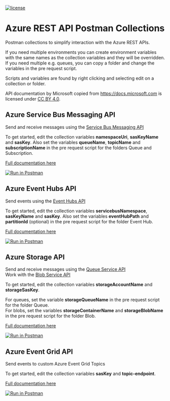 [![license](https://img.shields.io/github/license/lfalck/AzureRestApiPostmanCollections.svg)]()
# Azure REST API Postman Collections
Postman collections to simplify interaction with the Azure REST APIs.

If you need multiple environments you can create environment variables with the same names as the collection variables and they will be overridden. If you need multiple e.g. queues, you can copy a folder and change the variables in the pre request script.

Scripts and variables are found by right clicking and selecting edit on a collection or folder.

API documentation by Microsoft copied from https://docs.microsoft.com is licensed under [CC BY 4.0](https://creativecommons.org/licenses/by/4.0/).

## Azure Service Bus Messaging API

Send and receive messages using the [Service Bus Messaging API](https://docs.microsoft.com/en-us/rest/api/servicebus/service-bus-runtime-rest)

To get started, edit the collection variables **namespaceUri**, **sasKeyName** and **sasKey**. Also set the variables **queueName**, **topicName** and **subscriptionName** in the pre request script for the folders Queue and Subscription. 

[Full documentation here]( https://documenter.getpostman.com/view/856851/collection/RVg3f8kD)

[![Run in Postman](https://run.pstmn.io/button.svg)](https://app.getpostman.com/run-collection/e76494a7358d49a18a65)

## Azure Event Hubs API

Send events using the [Event Hubs API](https://docs.microsoft.com/en-us/rest/api/eventhub/event-hubs-runtime-rest)

To get started, edit the collection variables **servicebusNamespace**, **sasKeyName** and **sasKey**. Also set the variables **eventHubPath** and **partitionId** (optional) in the pre request script for the folder Event Hub. 

[Full documentation here](https://documenter.getpostman.com/view/856851/collection/RVg3f8k7)

[![Run in Postman](https://run.pstmn.io/button.svg)](https://app.getpostman.com/run-collection/ee13865ad00b3c55aebc)

## Azure Storage API

Send and receive messages using the [Queue Service API](https://docs.microsoft.com/en-us/rest/api/storageservices/operations-on-messages)    
Work with the [Blob Service API](https://docs.microsoft.com/en-us/rest/api/storageservices/blob-service-rest-api)

To get started, edit the collection variables **storageAccountName** and **storageSasKey**. 

For queues, set the variable **storageQueueName** in the pre request script for the folder Queue.    
For blobs, set the variables **storageContainerName** and **storageBlobName** in the pre request script for the folder Blob. 

[Full documentation here](https://documenter.getpostman.com/view/856851/collection/RVg3f8kE)

[![Run in Postman](https://run.pstmn.io/button.svg)](https://app.getpostman.com/run-collection/b7c77fb099b35b7f1ed7)


## Azure Event Grid API
Send events to custom Azure Event Grid Topics

To get started, edit the collection variables **sasKey** and **topic-endpoint**. 

[Full documentation here](https://documenter.getpostman.com/view/856851/collection/RVu2kpnU)

[![Run in Postman](https://run.pstmn.io/button.svg)](https://app.getpostman.com/run-collection/a73794b9d55a7627b3e4)


